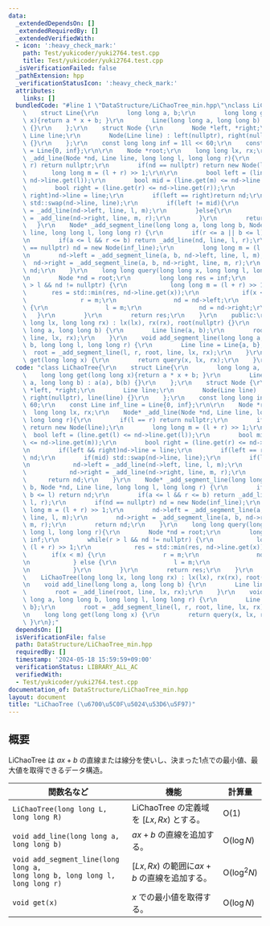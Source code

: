 ```yaml
---
data:
  _extendedDependsOn: []
  _extendedRequiredBy: []
  _extendedVerifiedWith:
  - icon: ':heavy_check_mark:'
    path: Test/yukicoder/yuki2764.test.cpp
    title: Test/yukicoder/yuki2764.test.cpp
  _isVerificationFailed: false
  _pathExtension: hpp
  _verificationStatusIcon: ':heavy_check_mark:'
  attributes:
    links: []
  bundledCode: "#line 1 \"DataStructure/LiChaoTree_min.hpp\"\nclass LiChaoTree{\r\n\
    \    struct Line{\r\n        long long a, b;\r\n        long long get(long long\
    \ x){return a * x + b; }\r\n        Line(long long a, long long b) : a(a), b(b)\
    \ {}\r\n    };\r\n    struct Node {\r\n        Node *left, *right;\r\n       \
    \ Line line;\r\n        Node(Line line) : left(nullptr), right(nullptr), line(line)\
    \ {}\r\n    };\r\n    const long long inf = 1ll << 60;\r\n    const Line inf_line\
    \ = Line{0, inf};\r\n\r\n    Node *root;\r\n    long long lx, rx;\r\n    Node*\
    \ _add_line(Node *nd, Line line, long long l, long long r){\r\n        if(l ==\
    \ r) return nullptr;\r\n        if(nd == nullptr) return new Node(line);\r\n \
    \       long long m = (l + r) >> 1;\r\n\r\n        bool left = (line.get(l) <=\
    \ nd->line.get(l));\r\n        bool mid = (line.get(m) <= nd->line.get(m));\r\n\
    \        bool right = (line.get(r) <= nd->line.get(r));\r\n        if(left &&\
    \ right)nd->line = line;\r\n        if(left == right)return nd;\r\n        if(mid)\
    \ std::swap(nd->line, line);\r\n        if(left != mid){\r\n            nd->left\
    \ = _add_line(nd->left, line, l, m);\r\n        }else{\r\n            nd->right\
    \ = _add_line(nd->right, line, m, r);\r\n        }\r\n        return nd;\r\n \
    \   }\r\n    Node* _add_segment_line(long long a, long long b, Node *nd, Line\
    \ line, long long l, long long r) {\r\n        if(r <= a || b <= l) return nd;\r\
    \n        if(a <= l && r <= b) return _add_line(nd, line, l, r);\r\n        if(nd\
    \ == nullptr) nd = new Node(inf_line);\r\n        long long m = (l + r) >> 1;\r\
    \n        nd->left = _add_segment_line(a, b, nd->left, line, l, m);\r\n      \
    \  nd->right = _add_segment_line(a, b, nd->right, line, m, r);\r\n        return\
    \ nd;\r\n    }\r\n    long long query(long long x, long long l, long long r){\r\
    \n        Node *nd = root;\r\n        long long res = inf;\r\n        while(r\
    \ > l && nd != nullptr) {\r\n            long long m = (l + r) >> 1;\r\n     \
    \       res = std::min(res, nd->line.get(x));\r\n            if(x < m) {\r\n \
    \               r = m;\r\n                nd = nd->left;\r\n            } else\
    \ {\r\n                l = m;\r\n                nd = nd->right;\r\n         \
    \   }\r\n        }\r\n        return res;\r\n    }\r\n    public:\r\n    LiChaoTree(long\
    \ long lx, long long rx) : lx(lx), rx(rx), root(nullptr) {}\r\n    void add_line(long\
    \ long a, long long b) {\r\n        Line line(a, b);\r\n        root = _add_line(root,\
    \ line, lx, rx);\r\n    }\r\n    void add_segment_line(long long a, long long\
    \ b, long long l, long long r) {\r\n        Line line = Line{a, b};\r\n      \
    \  root = _add_segment_line(l, r, root, line, lx, rx);\r\n    }\r\n    long long\
    \ get(long long x) {\r\n        return query(x, lx, rx);\r\n    }\r\n};\n"
  code: "class LiChaoTree{\r\n    struct Line{\r\n        long long a, b;\r\n    \
    \    long long get(long long x){return a * x + b; }\r\n        Line(long long\
    \ a, long long b) : a(a), b(b) {}\r\n    };\r\n    struct Node {\r\n        Node\
    \ *left, *right;\r\n        Line line;\r\n        Node(Line line) : left(nullptr),\
    \ right(nullptr), line(line) {}\r\n    };\r\n    const long long inf = 1ll <<\
    \ 60;\r\n    const Line inf_line = Line{0, inf};\r\n\r\n    Node *root;\r\n  \
    \  long long lx, rx;\r\n    Node* _add_line(Node *nd, Line line, long long l,\
    \ long long r){\r\n        if(l == r) return nullptr;\r\n        if(nd == nullptr)\
    \ return new Node(line);\r\n        long long m = (l + r) >> 1;\r\n\r\n      \
    \  bool left = (line.get(l) <= nd->line.get(l));\r\n        bool mid = (line.get(m)\
    \ <= nd->line.get(m));\r\n        bool right = (line.get(r) <= nd->line.get(r));\r\
    \n        if(left && right)nd->line = line;\r\n        if(left == right)return\
    \ nd;\r\n        if(mid) std::swap(nd->line, line);\r\n        if(left != mid){\r\
    \n            nd->left = _add_line(nd->left, line, l, m);\r\n        }else{\r\n\
    \            nd->right = _add_line(nd->right, line, m, r);\r\n        }\r\n  \
    \      return nd;\r\n    }\r\n    Node* _add_segment_line(long long a, long long\
    \ b, Node *nd, Line line, long long l, long long r) {\r\n        if(r <= a ||\
    \ b <= l) return nd;\r\n        if(a <= l && r <= b) return _add_line(nd, line,\
    \ l, r);\r\n        if(nd == nullptr) nd = new Node(inf_line);\r\n        long\
    \ long m = (l + r) >> 1;\r\n        nd->left = _add_segment_line(a, b, nd->left,\
    \ line, l, m);\r\n        nd->right = _add_segment_line(a, b, nd->right, line,\
    \ m, r);\r\n        return nd;\r\n    }\r\n    long long query(long long x, long\
    \ long l, long long r){\r\n        Node *nd = root;\r\n        long long res =\
    \ inf;\r\n        while(r > l && nd != nullptr) {\r\n            long long m =\
    \ (l + r) >> 1;\r\n            res = std::min(res, nd->line.get(x));\r\n     \
    \       if(x < m) {\r\n                r = m;\r\n                nd = nd->left;\r\
    \n            } else {\r\n                l = m;\r\n                nd = nd->right;\r\
    \n            }\r\n        }\r\n        return res;\r\n    }\r\n    public:\r\n\
    \    LiChaoTree(long long lx, long long rx) : lx(lx), rx(rx), root(nullptr) {}\r\
    \n    void add_line(long long a, long long b) {\r\n        Line line(a, b);\r\n\
    \        root = _add_line(root, line, lx, rx);\r\n    }\r\n    void add_segment_line(long\
    \ long a, long long b, long long l, long long r) {\r\n        Line line = Line{a,\
    \ b};\r\n        root = _add_segment_line(l, r, root, line, lx, rx);\r\n    }\r\
    \n    long long get(long long x) {\r\n        return query(x, lx, rx);\r\n   \
    \ }\r\n};"
  dependsOn: []
  isVerificationFile: false
  path: DataStructure/LiChaoTree_min.hpp
  requiredBy: []
  timestamp: '2024-05-18 15:59:59+09:00'
  verificationStatus: LIBRARY_ALL_AC
  verifiedWith:
  - Test/yukicoder/yuki2764.test.cpp
documentation_of: DataStructure/LiChaoTree_min.hpp
layout: document
title: "LiChaoTree (\u6700\u5C0F\u5024\u53D6\u5F97)"
---
```


## 概要
LiChaoTree は $ax + b$ の直線または線分を使いし、決まった1点での最小値、最大値を取得できるデータ構造。

|関数名など|機能|計算量|
|---------|----|-----|
|`LiChaoTree(long long L, long long R)`| LiChaoTree の定義域を $[Lx, Rx)$ とする。| $\text{O}(1)$ |
|`void add_line(long long a, long long b)`| $ax + b$ の直線を追加する。| $\text{O}(\log N)$|
|`void add_segment_line(long long a, `<br>`long long b, long long l, long long r)`| $[Lx, Rx)$ の範囲に$ax + b$ の直線を追加する。 | $\text{O}(\log^{2} N)$ |
|`void get(x)`| $x$ での最小値を取得する。| $\text{O}(\log N)$|
